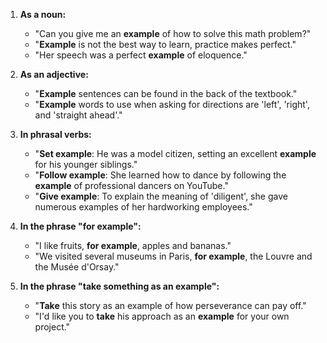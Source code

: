 1. **As a noun:**
   - "Can you give me an **example** of how to solve this math problem?"
   - "**Example** is not the best way to learn, practice makes perfect."
   - "Her speech was a perfect **example** of eloquence."

2. **As an adjective:**
   - "**Example** sentences can be found in the back of the textbook."
   - "**Example** words to use when asking for directions are 'left', 'right', and 'straight ahead'."

3. **In phrasal verbs:**
   - "**Set example**: He was a model citizen, setting an excellent **example** for his younger siblings."
   - "**Follow example**: She learned how to dance by following the **example** of professional dancers on YouTube."
   - "**Give example**: To explain the meaning of 'diligent', she gave numerous examples of her hardworking employees."

4. **In the phrase "for example":**
   - "I like fruits, **for example**, apples and bananas."
   - "We visited several museums in Paris, **for example**, the Louvre and the Musée d'Orsay."

5. **In the phrase "take something as an example":**
   - "**Take** this story as an example of how perseverance can pay off."
   - "I'd like you to **take** his approach as an **example** for your own project."